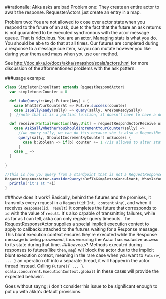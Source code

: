 ##rationalle: Akka asks are bad
Problem one: They create an entire actor to await the response. RequesterActors just create an entry in a map.

Problem two: You are not allowed to close over actor state when you respond to the future of an ask, due to the fact that the future an ask returns is not guaranteed to be executed synchronous with the actor message queue. That is ridiculous. You are an actor. Managing state is what you do. You should be able to do that at all times. Our futures are completed during a response to a message cue item, so you can mutate however you like during your thens and maps when you use our method.

See http://doc.akka.io/docs/akka/snapshot/scala/actors.html for more discussion of the afformentioned problems with the ask pattern.

###usage example:
```scala
class SimpletonConsultant extends RequestRespondActor{
  var simpletonesCounter = 0

  def takeQuery(r:Any):Future[Any] = {
    case WhatIsYourCounterAt => Future.success(counter)
    case IsSallyReady(sally) => query(sally, AreYouReadySally)
  }  //note that it is a partial function, it doesn't have to have a default case. The future returned by a query to this actor will be failed if no results match.
  
  def receive:PartialFunction[Any,Unit] = requestRespondActorReceive orElse {
    case AskSallyWhetherYouShouldIncrementYourCounter(sally) =>
      //we query sally, we can do this because she is also a RequestResponseActor
      query(sally, ShouldIIncrementMyCounter) onSuccess {
        case b:Boolean => if(b) counter += 1 //is allowed to alter state, as this is executed while processing the return message from sally
      }
    case _ =>
  }
  
}

//this is how you query from a standpoint that is not a RequestResponseActor. Unlike with Akka, the syntax is not the same as a query from inside the system. This is intentional. The fact that Akka's ask syntax is the same from in and from out is actually kinda problematic cause it necessitates the use of a default implicit parameter (the sender ActorRef), which is an anti-pattern that'll getcha in the worst ways.
RequestResponseActor.outsiderQuery(aRefToSimpletonConsultant, WhatIsYourCounterAt) onSuccess { case i:Int =>
  println("it's at "+i)
}
```

###how does it work?
Basically, behind the futures and the promises, it transmits every request in a `Request(id:Int, content:Any)`, and when it receives `Response(id, result)` it completes the future that corresponds to `id` with the value of `result`. It's also capable of transmitting failures, while as far as I can tell, akka can only register query timeouts. The RequestResponseActor supplies a special implicit execution context to apply to callbacks attached to the futures waiting for a Response message. This blunt execution context ensures they're executed while the Response message is being processed, thus ensuring the Actor has exclusive access to its state during that time.
###caveats?
Methods executed during responses to futures(like `then`, `map`) will block the actor due to the implicit blunt execution context, meaning in the rare case when you want to `Future{ ... }` an operation off into a separate thread, it will happen in the actor thread instead. Calling `Future({ ... }, scala.concurrent.ExecutionContext.global)` in these cases will provide the expected behavior.

Goes without saying; *I* don't consider this issue to be significant enough to put up with akka's default provisions.